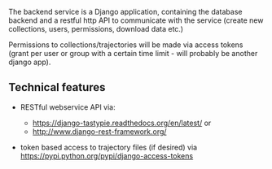 The backend service is a Django application, containing the database backend and
a restful http API to communicate with the service (create new collections, users,
permissions, download data etc.)

Permissions to collections/trajectories will be made via access tokens (grant per
user or group with a certain time limit - will probably be another django app).


## Technical features
* RESTful webservice API via:
  * https://django-tastypie.readthedocs.org/en/latest/ or
  * http://www.django-rest-framework.org/

* token based access to trajectory files (if desired) via
  https://pypi.python.org/pypi/django-access-tokens


